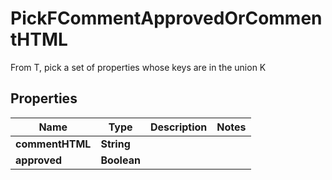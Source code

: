 

# PickFCommentApprovedOrCommentHTML

From T, pick a set of properties whose keys are in the union K

## Properties

| Name | Type | Description | Notes |
|------------ | ------------- | ------------- | -------------|
|**commentHTML** | **String** |  |  |
|**approved** | **Boolean** |  |  |



